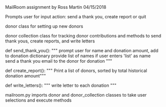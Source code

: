 MailRoom assignment by Ross Martin
04/15/2018

Prompts user for input action: send a thank you, create report or quit

donor class for setting up new donors

donor collection class for tracking donor contributions and methods to send thank yous, 
create reports, and write letters

def send_thank_you():
    """
        prompt user for name and donation amount, add to donation dictionary
        provide list of names if user enters \'list\' as name
        send a thank you email to the donor for donation
    """

def create_report():
    """ Print a list of donors, sorted by total historical donation amount"""

def write_letters():
    """ write letter to each donation """

mailroom.py imports donor and donor_collection classes to take user selections and execute methods

